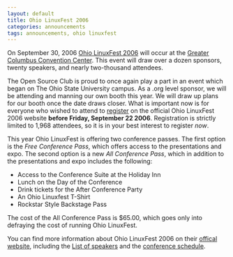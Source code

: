 ```yaml
---
layout: default
title: Ohio LinuxFest 2006
categories: announcements
tags: announcements, ohio linuxfest
---
```

On September 30, 2006 [Ohio LinuxFest 2006](http://www.ohiolinux.org) will occur at the [Greater Columbus Convention Center](http://www.ohiolinux.org/attend_travel.html). This event will draw over a dozen sponsors, twenty speakers, and nearly two-thousand attendees.

The Open Source Club is proud to once again play a part in an event which began on The Ohio State University campus. As a .org level sponsor, we will be attending and manning our own booth this year. We will draw up plans for our booth once the date draws closer. What is important now is for everyone who wished to attend to [register](http://www.ohiolinux.org/attend.html) on the official Ohio LinuxFest 2006 website **before Friday, September 22 2006**. Registration is strictly limited to 1,968 attendees, so it is in your best interest to register _now_.

This year Ohio LinuxFest is offering two conference passes. The first option is the _Free Conference Pass_, which offers access to the presentations and expo. The second option is a new _All Conference Pass_, which in addition to the presentations and expo includes the following:

*   Access to the Conference Suite at the Holiday Inn
*   Lunch on the Day of the Conference
*   Drink tickets for the After Conference Party
*   An Ohio Linuxfest T-Shirt
*   Rockstar Style Backstage Pass

The cost of the All Conference Pass is $65.00, which goes only into defraying the cost of running Ohio LinuxFest.

You can find more information about Ohio LinuxFest 2006 on their [offical website](http://www.ohiolinux.org), including the [List of speakers](http://www.ohiolinux.org/speakers.html) and the [conference schedule](http://www.ohiolinux.org/schedule.html).


<!--FIXME-->
<!--[![](/sites/default/files/00001_0.thumbnail.jpg)](/sites/default/files/00001_0.jpg "It's hard being so awesome.")[![](/sites/default/files/00003_0.thumbnail.jpg)](/sites/default/files/00003_0.jpg "Here's our booth at Ohio LinuxFest 2006, as seen when from the front.")[![](/sites/default/files/00005_0.thumbnail.jpg)](/sites/default/files/00005_0.jpg "Ved and Tom man the booth.")[![](/sites/default/files/00006.thumbnail.jpg)](/sites/default/files/00006.jpg "Yes, that is Office Space playing on the laptop on the right.")[![](/sites/default/files/00007.thumbnail.jpg)](/sites/default/files/00007.jpg "Here's a poster Alex made for LinuxFest which will eventually be placed in the office window.")[![](/sites/default/files/00008.thumbnail.jpg)](/sites/default/files/00008.jpg "Here are the guys from the Northeast Ohio Open Source Society <http://nooss.org/wiki/Main_Page> who were broadcasting live over the Internet right next to us with Icecast! You can find a streaming loop of the broadcast at http://radio.nooss.org/")[![](/sites/default/files/00010.thumbnail.jpg)](/sites/default/files/00010.jpg "Tom talked with the representative of GroundWork Open Source <http://www.groundworkopensource.com/> for over 10 minutes in order to get the last bouncing, flashing ball on the table.")[![](/sites/default/files/00013.thumbnail.jpg)](/sites/default/files/00013.jpg "Andy and Jim listen to an Ohio LinuxFest attendee kind enough to visit our booth.")[![](/sites/default/files/00014.thumbnail.jpg)](/sites/default/files/00014.jpg "Alex chats with an Ohio LinuxFest attendee.")-->
